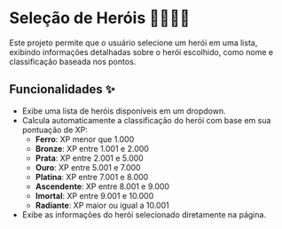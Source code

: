 # Seleção de Heróis 🦸‍♂️🦸‍♀️

Este projeto permite que o usuário selecione um herói em uma lista, exibindo informações detalhadas sobre o herói escolhido, como nome e classificação baseada nos pontos.

## Funcionalidades ✨
- Exibe uma lista de heróis disponíveis em um dropdown.
- Calcula automaticamente a classificação do herói com base em sua pontuação de XP:
  - **Ferro**: XP menor que 1.000
  - **Bronze**: XP entre 1.001 e 2.000
  - **Prata**: XP entre 2.001 e 5.000
  - **Ouro**: XP entre 5.001 e 7.000
  - **Platina**: XP entre 7.001 e 8.000
  - **Ascendente**: XP entre 8.001 e 9.000
  - **Imortal**: XP entre 9.001 e 10.000
  - **Radiante**: XP maior ou igual a 10.001
- Exibe as informações do herói selecionado diretamente na página.
